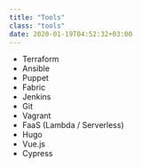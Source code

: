 ```yaml
---
title: "Tools"
class: "tools"
date: 2020-01-19T04:52:32+03:00
---
```


- Terraform
- Ansible
- Puppet
- Fabric
- Jenkins
- Git
- Vagrant
- FaaS (Lambda / Serverless)
- Hugo
- Vue.js
- Cypress
